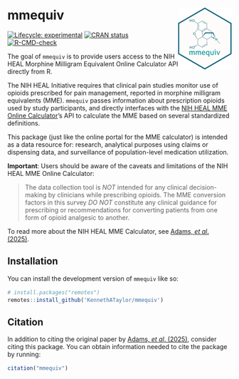 
<!-- README.md is generated from README.Rmd. Please edit that file -->

# mmequiv <img src="man/figures/logo.png" align="right" height="139"/>

<!-- badges: start -->

[![Lifecycle:
experimental](https://img.shields.io/badge/lifecycle-experimental-orange.svg)](https://lifecycle.r-lib.org/articles/stages.html#experimental)
[![CRAN
status](https://www.r-pkg.org/badges/version/mmequiv)](https://CRAN.R-project.org/package=mmequiv)
[![R-CMD-check](https://github.com/KennethATaylor/mmequiv/actions/workflows/R-CMD-check.yaml/badge.svg)](https://github.com/KennethATaylor/mmequiv/actions/workflows/R-CMD-check.yaml)

<!-- badges: end -->

The goal of `mmequiv` is to provide users access to the NIH HEAL
Morphine Milligram Equivalent Online Calculator API directly from R.

The NIH HEAL Initiative requires that clinical pain studies monitor use
of opioids prescribed for pain management, reported in morphine
milligram equivalents (MME). `mmequiv` passes information about
prescription opioids used by study participants, and directly interfaces
with the [NIH HEAL MME Online
Calculator](https://research-mme.wakehealth.edu/)’s API to calculate the
MME based on several standardized definitions.

This package (just like the online portal for the MME calculator) is
intended as a data resource for: research, analytical purposes using
claims or dispensing data, and surveillance of population-level
medication utilization.

**Important**: Users should be aware of the caveats and limitations of
the NIH HEAL MME Online Calculator:

> The data collection tool is *NOT* intended for any clinical
> decision-making by clinicians while prescribing opioids. The MME
> conversion factors in this survey *DO NOT* constitute any clinical
> guidance for prescribing or recommendations for converting patients
> from one form of opioid analgesic to another.

To read more about the NIH HEAL MME Calculator, see [Adams, *et al*.
(2025)](https://www.doi.org/10.1097/j.pain.0000000000003529).

## Installation

You can install the development version of `mmequiv` like so:

``` r
# install.packages("remotes")
remotes::install_github('KennethATaylor/mmequiv')
```

## Citation

In addition to citing the original paper by [Adams, *et al*.
(2025)](https://www.doi.org/10.1097/j.pain.0000000000003529), consider
citing this package. You can obtain information needed to cite the
package by running:

``` r
citation("mmequiv")
```
